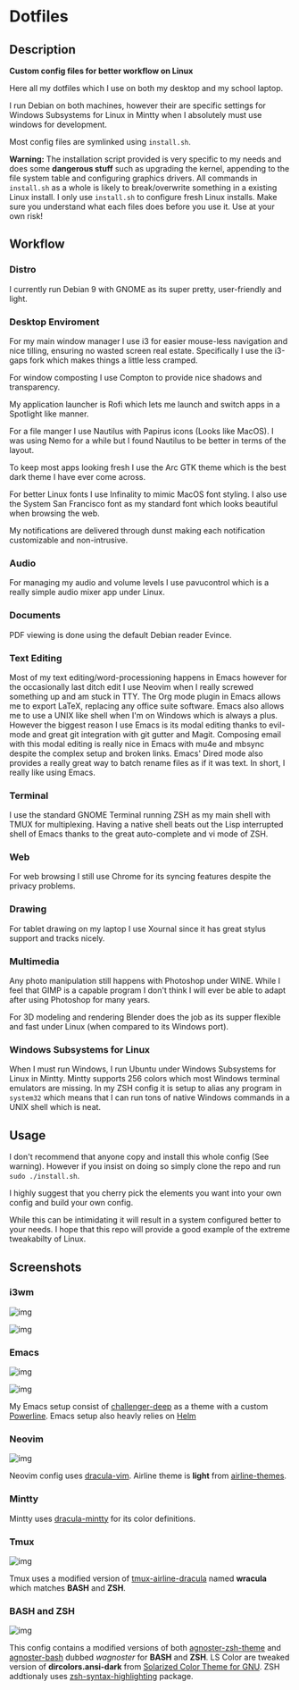 # Dotfiles

## Description

**Custom config files for better workflow on Linux**

Here all my dotfiles which I use on both my desktop and my school laptop.

I run Debian on both machines, however their are specific settings for
Windows Subsystems for Linux in Mintty when I absolutely must use windows for development.

Most config files are symlinked using `install.sh`.

**Warning:** The installation script provided is very specific to my needs and does some **dangerous stuff** such as upgrading the kernel, appending to the file system table and configuring graphics drivers.
All commands in `install.sh` as a whole is likely to break/overwrite something in a existing Linux install.  I only use `install.sh` to configure fresh Linux installs.
Make sure you understand what each files does before you use it.  Use at your own risk!

## Workflow

### Distro

I currently run Debian 9 with GNOME as its super pretty, user-friendly and light.

### Desktop Enviroment

For my main window manager I use i3 for easier mouse-less navigation and nice tilling, ensuring no wasted screen real estate.  Specifically I use the i3-gaps fork which makes things a little less cramped.

For window composting I use Compton to provide nice shadows and transparency.

My application launcher is Rofi which lets me launch and switch apps in a Spotlight like manner.

For a file manger I use Nautilus with Papirus icons (Looks like MacOS).  I was using Nemo for a while but I found Nautilus to be better in terms of the layout.

To keep most apps looking fresh I use the Arc GTK theme which is the best dark theme I have ever come across.

For better Linux fonts I use Infinality to mimic MacOS font styling.  I also use the System San Francisco font as my standard font which looks beautiful when browsing the web.

My notifications are delivered through dunst making each notification customizable and non-intrusive.

### Audio

For managing my audio and volume levels I use pavucontrol which is a really simple audio mixer app under Linux.

### Documents

PDF viewing is done using the default Debian reader Evince.

### Text Editing

Most of my text editing/word-processioning happens in Emacs however for the occasionally last ditch edit I use Neovim when I really screwed something up and am stuck in TTY.  The Org mode plugin in Emacs allows me to export LaTeX, replacing any office suite software.  Emacs also allows me to use a UNIX like shell when I'm on Windows which is always a plus.  However the biggest reason I use Emacs is its modal editing thanks to evil-mode and great git integration with git gutter and Magit.  Composing email with this modal editing is really nice in Emacs with mu4e and mbsync despite the complex setup and broken links.  Emacs' Dired mode also provides a really great way to batch rename files as if it was text.  In short, I really like using Emacs.

### Terminal

I use the standard GNOME Terminal running ZSH as my main shell with TMUX for multiplexing.  Having a native shell beats out the Lisp interrupted shell of Emacs thanks to the great auto-complete and vi mode of ZSH.

### Web

For web browsing I still use Chrome for its syncing features despite the privacy problems.

### Drawing

For tablet drawing on my laptop I use Xournal since it has great stylus support and tracks nicely.

### Multimedia

Any photo manipulation still happens with Photoshop under WINE.  While I feel that GIMP is a capable program I don't think I will ever be able to adapt after using Photoshop for many years.

For 3D modeling and rendering Blender does the job as its supper flexible and fast under Linux (when compared to its Windows port).

### Windows Subsystems for Linux

When I must run Windows, I run Ubuntu under Windows Subsystems for Linux in Mintty.  Mintty supports 256 colors which most Windows terminal emulators are missing.  In my ZSH config it is setup to alias any program in `system32` which means that I can run tons of native Windows commands in a UNIX shell which is neat.

## Usage

I don't recommend that anyone copy and install this whole config (See warning).  However if you insist on doing so simply clone the repo and run `sudo ./install.sh`.

I highly suggest that you cherry pick the elements you want into your own config and build your own config.

While this can be intimidating it will result in a system configured better to your needs.  I hope that this repo will provide a good example of the extreme tweakabilty of Linux.

## Screenshots

### i3wm

![img](./screenshots/i3wm-1.png "i3wm1")

![img](./screenshots/i3wm-2.png "i3wm2")

### Emacs

![img](./screenshots/emacs.png "Emacs using a custom powerline with challenger-deep")

![img](./screenshots/emacs2.png "Emacs using the Helm narrowing completion framework")

My Emacs setup consist of [challenger-deep](https://github.com/MaxSt/challenger-deep) as a theme with a custom [Powerline](https://github.com/milkypostman/powerline).
Emacs setup also heavly relies on [Helm](https://github.com/emacs-helm/helm)

### Neovim

![img](./screenshots/vim.png "Neovim using Airline and NERDTree")

Neovim config uses [dracula-vim](https://github.com/dracula/vim).
Airline theme is **light** from [airline-themes](https://github.com/vim-airline/vim-airline-themes).

### Mintty

Mintty uses [dracula-mintty](https://github.com/dracula/mintty) for its color definitions.

### Tmux

![img](./screenshots/tmux.png "Tmux using usings splits and a custom theme")

Tmux uses a modified version of [tmux-airline-dracula](https://github.com/sei40kr/tmux-airline-dracula) named **wracula** which matches **BASH** and **ZSH**.

### BASH and ZSH

![img](./screenshots/zsh.png "ZSH using Oh My ZSH with the git and syntax plugins")

This config contains a modified versions of both [agnoster-zsh-theme](https://github.com/agnoster/agnoster-zsh-theme) and [agnoster-bash](https://gist.github.com/kruton/8345450) dubbed *wagnoster* for **BASH** and **ZSH**.
LS Color are tweaked version of **dircolors.ansi-dark** from [Solarized Color Theme for GNU](https://github.com/seebi/dircolors-solarized).
ZSH addtionaly uses [zsh-syntax-highlighting](https://github.com/zsh-users/zsh-syntax-highlighting) package.

